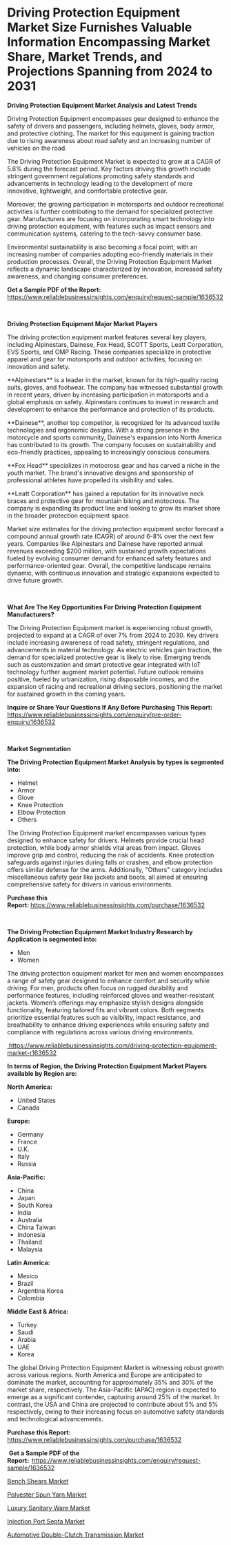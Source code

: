 <p><h1>Driving Protection Equipment Market Size Furnishes Valuable Information Encompassing Market Share, Market Trends, and Projections Spanning from 2024 to 2031</h1></p><p><strong>Driving Protection Equipment Market Analysis and Latest Trends</strong></p>
<p><p>Driving Protection Equipment encompasses gear designed to enhance the safety of drivers and passengers, including helmets, gloves, body armor, and protective clothing. The market for this equipment is gaining traction due to rising awareness about road safety and an increasing number of vehicles on the road. </p><p>The Driving Protection Equipment Market is expected to grow at a CAGR of 5.6% during the forecast period. Key factors driving this growth include stringent government regulations promoting safety standards and advancements in technology leading to the development of more innovative, lightweight, and comfortable protective gear. </p><p>Moreover, the growing participation in motorsports and outdoor recreational activities is further contributing to the demand for specialized protective gear. Manufacturers are focusing on incorporating smart technology into driving protection equipment, with features such as impact sensors and communication systems, catering to the tech-savvy consumer base. </p><p>Environmental sustainability is also becoming a focal point, with an increasing number of companies adopting eco-friendly materials in their production processes. Overall, the Driving Protection Equipment Market reflects a dynamic landscape characterized by innovation, increased safety awareness, and changing consumer preferences.</p></p>
<p><strong>Get a Sample PDF of the Report:&nbsp;</strong> <a href="https://www.reliablebusinessinsights.com/enquiry/request-sample/1636532">https://www.reliablebusinessinsights.com/enquiry/request-sample/1636532</a></p>
<p>&nbsp;</p>
<p><strong>Driving Protection Equipment Major Market Players</strong></p>
<p><p>The driving protection equipment market features several key players, including Alpinestars, Dainese, Fox Head, SCOTT Sports, Leatt Corporation, EVS Sports, and OMP Racing. These companies specialize in protective apparel and gear for motorsports and outdoor activities, focusing on innovation and safety.</p><p>**Alpinestars** is a leader in the market, known for its high-quality racing suits, gloves, and footwear. The company has witnessed substantial growth in recent years, driven by increasing participation in motorsports and a global emphasis on safety. Alpinestars continues to invest in research and development to enhance the performance and protection of its products.</p><p>**Dainese**, another top competitor, is recognized for its advanced textile technologies and ergonomic designs. With a strong presence in the motorcycle and sports community, Dainese's expansion into North America has contributed to its growth. The company focuses on sustainability and eco-friendly practices, appealing to increasingly conscious consumers.</p><p>**Fox Head** specializes in motocross gear and has carved a niche in the youth market. The brand's innovative designs and sponsorship of professional athletes have propelled its visibility and sales. </p><p>**Leatt Corporation** has gained a reputation for its innovative neck braces and protective gear for mountain biking and motocross. The company is expanding its product line and looking to grow its market share in the broader protection equipment space.</p><p>Market size estimates for the driving protection equipment sector forecast a compound annual growth rate (CAGR) of around 6-8% over the next few years. Companies like Alpinestars and Dainese have reported annual revenues exceeding $200 million, with sustained growth expectations fueled by evolving consumer demand for enhanced safety features and performance-oriented gear. Overall, the competitive landscape remains dynamic, with continuous innovation and strategic expansions expected to drive future growth.</p></p>
<p>&nbsp;</p>
<p><strong>What Are The Key Opportunities For Driving Protection Equipment Manufacturers?</strong></p>
<p><p>The Driving Protection Equipment market is experiencing robust growth, projected to expand at a CAGR of over 7% from 2024 to 2030. Key drivers include increasing awareness of road safety, stringent regulations, and advancements in material technology. As electric vehicles gain traction, the demand for specialized protective gear is likely to rise. Emerging trends such as customization and smart protective gear integrated with IoT technology further augment market potential. Future outlook remains positive, fueled by urbanization, rising disposable incomes, and the expansion of racing and recreational driving sectors, positioning the market for sustained growth in the coming years.</p></p>
<p><strong>Inquire or Share Your Questions If Any Before Purchasing This Report:</strong> <a href="https://www.reliablebusinessinsights.com/enquiry/pre-order-enquiry/1636532">https://www.reliablebusinessinsights.com/enquiry/pre-order-enquiry/1636532</a></p>
<p>&nbsp;</p>
<p><strong>Market Segmentation</strong></p>
<p><strong>The Driving Protection Equipment Market Analysis by types is segmented into:</strong></p>
<p><ul><li>Helmet</li><li>Armor</li><li>Glove</li><li>Knee Protection</li><li>Elbow Protection</li><li>Others</li></ul></p>
<p><p>The Driving Protection Equipment market encompasses various types designed to enhance safety for drivers. Helmets provide crucial head protection, while body armor shields vital areas from impact. Gloves improve grip and control, reducing the risk of accidents. Knee protection safeguards against injuries during falls or crashes, and elbow protection offers similar defense for the arms. Additionally, "Others" category includes miscellaneous safety gear like jackets and boots, all aimed at ensuring comprehensive safety for drivers in various environments.</p></p>
<p><strong>Purchase this Report:&nbsp;</strong><a href="https://www.reliablebusinessinsights.com/purchase/1636532">https://www.reliablebusinessinsights.com/purchase/1636532</a></p>
<p>&nbsp;</p>
<p><strong>The Driving Protection Equipment Market Industry Research by Application is segmented into:</strong></p>
<p><ul><li>Men</li><li>Women</li></ul></p>
<p><p>The driving protection equipment market for men and women encompasses a range of safety gear designed to enhance comfort and security while driving. For men, products often focus on rugged durability and performance features, including reinforced gloves and weather-resistant jackets. Women’s offerings may emphasize stylish designs alongside functionality, featuring tailored fits and vibrant colors. Both segments prioritize essential features such as visibility, impact resistance, and breathability to enhance driving experiences while ensuring safety and compliance with regulations across various driving environments.</p></p>
<p><a href="https://www.reliablebusinessinsights.com/driving-protection-equipment-market-r1636532">&nbsp;https://www.reliablebusinessinsights.com/driving-protection-equipment-market-r1636532</a></p>
<p><strong>In terms of Region, the Driving Protection Equipment Market Players available by Region are:</strong></p>
<p>
    <p> <strong> North America: </strong>
        <ul>
            <li>United States</li>
            <li>Canada</li>
        </ul>
        </p> 
    <p> <strong> Europe: </strong>
        <ul>
            <li>Germany</li>
            <li>France</li>
            <li>U.K.</li>
            <li>Italy</li>
            <li>Russia</li>
        </ul>
        </p> 
    <p> <strong> Asia-Pacific: </strong>
        <ul>
            <li>China</li>
            <li>Japan</li>
            <li>South Korea</li>
            <li>India</li>
            <li>Australia</li>
            <li>China Taiwan</li>
            <li>Indonesia</li>
            <li>Thailand</li>
            <li>Malaysia</li>
        </ul>
        </p> 
    <p> <strong> Latin America: </strong>
        <ul>
            <li>Mexico</li>
            <li>Brazil</li>
            <li>Argentina Korea</li>
            <li>Colombia</li>
        </ul>
        </p> 
    <p> <strong> Middle East & Africa: </strong>
        <ul>
            <li>Turkey</li>
            <li>Saudi</li>
            <li>Arabia</li>
            <li>UAE</li>
            <li>Korea</li>
        </ul>
    </p>
    </p>
<p><p>The global Driving Protection Equipment Market is witnessing robust growth across various regions. North America and Europe are anticipated to dominate the market, accounting for approximately 35% and 30% of the market share, respectively. The Asia-Pacific (APAC) region is expected to emerge as a significant contender, capturing around 25% of the market. In contrast, the USA and China are projected to contribute about 5% and 5% respectively, owing to their increasing focus on automotive safety standards and technological advancements.</p></p>
<p><strong>Purchase this Report: </strong><a href="https://www.reliablebusinessinsights.com/purchase/1636532">https://www.reliablebusinessinsights.com/purchase/1636532</a></p>
<p>&nbsp;<strong>Get a Sample PDF of the Report:&nbsp;&nbsp;</strong><a href="https://www.reliablebusinessinsights.com/enquiry/request-sample/1636532">https://www.reliablebusinessinsights.com/enquiry/request-sample/1636532</a></p>
<p><strong></strong></p>
<p><p><a href="https://www.linkedin.com/pulse/emerging-market-trends-regional-analysis-bench-shears-forecasted-ct8if?trackingId=24tpzJMQQE%2B01UoRC9ZOXA%3D%3D">Bench Shears Market</a></p><p><a href="https://medium.com/@random-hero-aka/pioneering-growth-analyzing-global-polyester-spun-yarn-market-dynamics-2024-2031-4bfe400e7321">Polyester Spun Yarn Market</a></p><p><a href="https://issuu.com/reportprime-2/docs/luxury-sanitary-ware-market-size-20_02351d3e363099">Luxury Sanitary Ware Market</a></p><p><a href="https://issuu.com/reportprime-2/docs/injection-port-septa-market-size-20_436390330941b1">Injection Port Septa Market</a></p><p><a href="https://github.com/nicoletavirag/Market-Research-Report-List-5/blob/main/automotive-double-clutch-transmission-market.md">Automotive Double-Clutch Transmission Market</a></p></p>